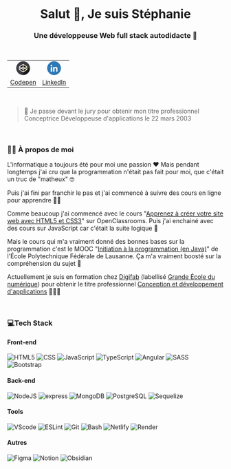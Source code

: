 <h1 align="center">Salut 👋, Je suis Stéphanie</h1>
<h3 align="center">Une développeuse Web full stack autodidacte 🌱</h3>
</br>

<table align=center>
<tr align=center>
<td><img src="assets/codepen.png" alt="codepen" style="height:32px;" /></td>
<td><img src="assets/linkedin.png" style="height: 32px;"></td>
</tr>
<tr align=center>
<td><a href="https://codepen.io/Ste-Cy">Codepen</a></td>
<td><a href="https://www.linkedin.com/in/stephaniechary">LinkedIn</a></td>
</tr>
</table>

</br>

 > 📢 Je passe devant le jury pour obtenir mon titre professionnel Conceptrice Développeuse d'applications le 22 mars 2003
 

</br>

### 👩🏻 À propos de moi

L'informatique a toujours été pour moi une passion ❤️
Mais pendant longtemps j'ai cru que la programmation n'était pas fait pour moi, que c'était un truc de "matheux" 🤓

Puis j'ai fini par franchir le pas et j'ai commencé à suivre des cours en ligne pour apprendre 👩‍💻

Comme beaucoup j'ai commencé avec le cours "[Apprenez à créer votre site web avec HTML5 et CSS3](https://openclassrooms.com/fr/courses/1603881-apprenez-a-creer-votre-site-web-avec-html5-et-css3)" sur OpenClassrooms. Puis j'ai enchainé avec des cours sur JavaScript car c'était la suite logique 🧭

Mais le cours qui m'a vraiment donné des bonnes bases sur la programmation c'est le MOOC "[Initiation à la programmation (en Java)](https://fr.coursera.org/learn/initiation-programmation-java)" de l'École Polytechnique Fédérale de Lausanne. Ça m'a vraiment boosté sur la compréhension du sujet 🚀

Actuellement je suis en formation chez [Digifab](https://digifab.fr/) (labellisé [Grande École du numérique](https://www.grandeecolenumerique.fr/)) pour obtenir le titre professionnel [Conception et développement d'applications](https://www.francecompetences.fr/recherche/rncp/31678/) 👩🏻‍🎓

</br>

### 💻Tech Stack

#### Front-end

![HTML5](https://img.shields.io/badge/HTML5-E34F26?style=for-the-badge&logo=html5&logoColor=white) ![CSS](https://img.shields.io/badge/CSS3-1572B6?style=for-the-badge&logo=css3&logoColor=white) ![JavaScript](https://img.shields.io/badge/JavaScript-F7DF1E?style=for-the-badge&logo=javascript&logoColor=black) ![TypeScript](https://img.shields.io/badge/TypeScript-007ACC?style=for-the-badge&logo=typescript&logoColor=white) ![Angular](https://img.shields.io/badge/Angular-DD0031?style=for-the-badge&logo=angular&logoColor=white) ![SASS](https://img.shields.io/badge/Sass-CC6699?style=for-the-badge&logo=sass&logoColor=white) ![Bootstrap](https://img.shields.io/badge/Bootstrap-563D7C?style=for-the-badge&logo=bootstrap&logoColor=white)

#### Back-end

![NodeJS](https://img.shields.io/badge/Node.js-43853D?style=for-the-badge&logo=node.js&logoColor=white)
![express](https://img.shields.io/badge/Express.js-404D59?style=for-the-badge)
![MongoDB](https://img.shields.io/badge/MongoDB-4EA94B?style=for-the-badge&logo=mongodb&logoColor=white)
![PostgreSQL](https://img.shields.io/badge/PostgreSQL-316192?style=for-the-badge&logo=postgresql&logoColor=white)
![Sequelize](https://img.shields.io/badge/Sequelize-52B0E7?style=for-the-badge&logo=Sequelize&logoColor=white)

#### Tools

![VScode](https://img.shields.io/badge/Visual_Studio_Code-0078D4?style=for-the-badge&logo=visual%20studio%20code&logoColor=white) 
![ESLint](https://img.shields.io/badge/ESLint-4B3263?style=for-the-badge&logo=eslint&logoColor=white)
![Git](https://img.shields.io/badge/GIT-E44C30?style=for-the-badge&logo=git&logoColor=white)
![Bash](https://img.shields.io/badge/GNU%20Bash-4EAA25?style=for-the-badge&logo=GNU%20Bash&logoColor=white)
![Netlify](https://img.shields.io/badge/Netlify-00C7B7?style=for-the-badge&logo=netlify&logoColor=white)
![Render](https://img.shields.io/badge/Render-%46E3B7.svg?style=for-the-badge&logo=render&logoColor=white)

#### Autres

![Figma](https://img.shields.io/badge/Figma-F24E1E?style=for-the-badge&logo=figma&logoColor=white)
![Notion](https://img.shields.io/badge/Notion-000000?style=for-the-badge&logo=notion&logoColor=white)
![Obsidian](https://img.shields.io/badge/Obsidian-%23483699.svg?style=for-the-badge&logo=obsidian&logoColor=white)
